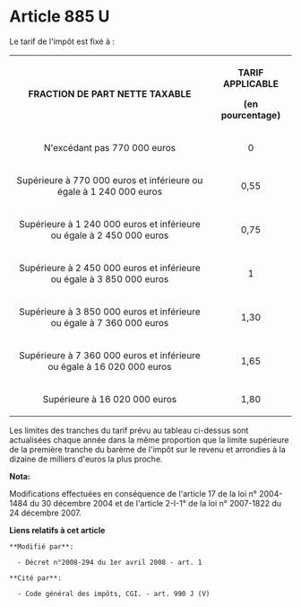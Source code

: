# Article 885 U

Le tarif de l'impôt est fixé à :

<table>
  <tbody>
    <tr>
      <th>

FRACTION DE PART NETTE TAXABLE 

</th>
      <th>

TARIF APPLICABLE 

(en pourcentage) 

</th>
    </tr>
    <tr>
      <td align="center">

N'excédant pas 770 000 euros 

</td>
      <td align="center">

0 

</td>
    </tr>
    <tr>
      <td align="center">

Supérieure à 770 000 euros et inférieure ou égale à 1 240 000 euros 

</td>
      <td align="center">

0,55 

</td>
    </tr>
    <tr>
      <td align="center">

Supérieure à 1 240 000 euros et inférieure ou égale à 2 450 000 euros </td>
      <td align="center">

0,75 

</td>
    </tr>
    <tr>
      <td align="center">

Supérieure à 2 450 000 euros et inférieure ou égale à 3 850 000 euros 

</td>
      <td align="center">

1 

</td>
    </tr>
    <tr>
      <td align="center">

Supérieure à 3 850 000 euros et inférieure ou égale à 7 360 000 euros 

</td>
      <td align="center">

1,30 

</td>
    </tr>
    <tr>
      <td align="center">

Supérieure à 7 360 000 euros et inférieure ou égale à 16 020 000 euros </td>
      <td align="center">

1,65 

</td>
    </tr>
    <tr>
      <td align="center">

Supérieure à 16 020 000 euros </td>
      <td align="center">

1,80 

</td>
    </tr>
  </tbody>
</table>

Les limites des tranches du tarif prévu au tableau ci-dessus sont actualisées chaque année dans la même proportion que la
limite supérieure de la première tranche du barème de l'impôt sur le revenu et arrondies à la dizaine de milliers d'euros la
plus proche.

**Nota:**

Modifications effectuées en conséquence de l'article 17 de la loi n° 2004-1484 du 30 décembre 2004 et de l'article 2-I-1° de
la loi n° 2007-1822 du 24 décembre 2007.

**Liens relatifs à cet article**

	**Modifié par**:

	  - Décret n°2008-294 du 1er avril 2008 - art. 1

	**Cité par**:

	  - Code général des impôts, CGI. - art. 990 J (V)
